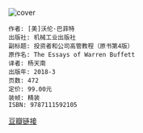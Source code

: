 ![cover](https://img1.doubanio.com/view/subject/s/public/s29733058.jpg)

    作者: [美]沃伦·巴菲特
    出版社: 机械工业出版社
    副标题: 投资者和公司高管教程（原书第4版）
    原作名: The Essays of Warren Buffett
    译者: 杨天南
    出版年: 2018-3
    页数: 472
    定价: 99.00元
    装帧: 精装
    ISBN: 9787111592105

[豆瓣链接](https://book.douban.com/subject/30164963/)















